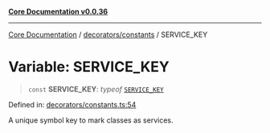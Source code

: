 [**Core Documentation v0.0.36**](../../../README.md)

***

[Core Documentation](../../../modules.md) / [decorators/constants](../README.md) / SERVICE\_KEY

# Variable: SERVICE\_KEY

> `const` **SERVICE\_KEY**: *typeof* [`SERVICE_KEY`](SERVICE_KEY.md)

Defined in: [decorators/constants.ts:54](https://github.com/stonemjs/core/blob/9f959fbf0878444ad50749e09c8b1ee612a83d71/src/decorators/constants.ts#L54)

A unique symbol key to mark classes as services.
